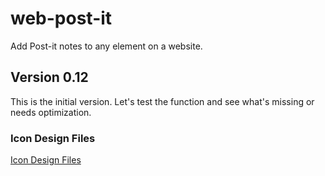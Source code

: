 # web-post-it
Add Post-it notes to any element on a website.
## Version 0.12
This is the initial version. Let's test the function and see what's missing or needs optimization.

### Icon Design Files
[Icon Design Files](https://lun-eu.icons8.com/d/wwpxphdKb0GK5vvRt4oJEg?node=A3w5tuEre0ul8cAhOeefLg)
